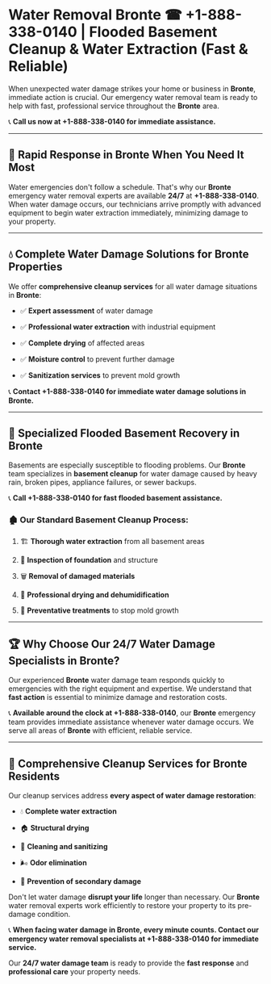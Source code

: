 # Water Removal Bronte ☎ +1-888-338-0140 | Flooded Basement Cleanup & Water Extraction (Fast & Reliable)

When unexpected water damage strikes your home or business in **Bronte**, immediate action is crucial. Our emergency water removal team is ready to help with fast, professional service throughout the **Bronte** area. 

📞 **Call us now at +1-888-338-0140 for immediate assistance.**
---
## 🚀 Rapid Response in Bronte When You Need It Most
Water emergencies don't follow a schedule. That's why our **Bronte** emergency water removal experts are available **24/7** at **+1-888-338-0140**. When water damage occurs, our technicians arrive promptly with advanced equipment to begin water extraction immediately, minimizing damage to your property.
---
## 💧 Complete Water Damage Solutions for Bronte Properties
We offer **comprehensive cleanup services** for all water damage situations in **Bronte**:
- ✅ **Expert assessment** of water damage  
- ✅ **Professional water extraction** with industrial equipment  
- ✅ **Complete drying** of affected areas  
- ✅ **Moisture control** to prevent further damage  
- ✅ **Sanitization services** to prevent mold growth  
📞 **Contact +1-888-338-0140 for immediate water damage solutions in Bronte.**
---
## 🌊 Specialized Flooded Basement Recovery in Bronte
Basements are especially susceptible to flooding problems. Our **Bronte** team specializes in **basement cleanup** for water damage caused by heavy rain, broken pipes, appliance failures, or sewer backups. 
📞 **Call +1-888-338-0140 for fast flooded basement assistance.**
### 🏚️ Our Standard Basement Cleanup Process:
1. 🏗️ **Thorough water extraction** from all basement areas  
2. 🔎 **Inspection of foundation** and structure  
3. 🗑️ **Removal of damaged materials**  
4. 💨 **Professional drying and dehumidification**  
5. 🚫 **Preventative treatments** to stop mold growth  
---
## 🏆 Why Choose Our 24/7 Water Damage Specialists in Bronte?
Our experienced **Bronte** water damage team responds quickly to emergencies with the right equipment and expertise. We understand that **fast action** is essential to minimize damage and restoration costs.
📞 **Available around the clock at +1-888-338-0140**, our **Bronte** emergency team provides immediate assistance whenever water damage occurs. We serve all areas of **Bronte** with efficient, reliable service.
---
## 🧹 Comprehensive Cleanup Services for Bronte Residents
Our cleanup services address **every aspect of water damage restoration**:
- 💧 **Complete water extraction**  
- 🏠 **Structural drying**  
- 🧼 **Cleaning and sanitizing**  
- 🌬️ **Odor elimination**  
- 🚫 **Prevention of secondary damage**  
Don't let water damage **disrupt your life** longer than necessary. Our **Bronte** water removal experts work efficiently to restore your property to its pre-damage condition.
📞 **When facing water damage in Bronte, every minute counts. Contact our emergency water removal specialists at +1-888-338-0140 for immediate service.**
Our **24/7 water damage team** is ready to provide the **fast response** and **professional care** your property needs.
